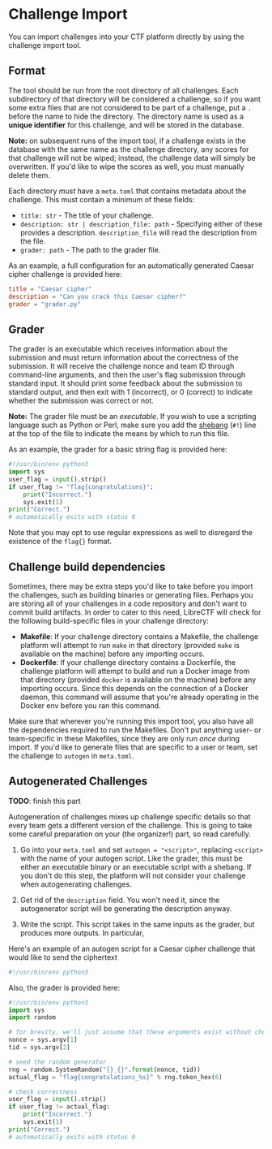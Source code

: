 # Challenge Import

You can import challenges into your CTF platform directly by using the challenge import tool.

## Format

The tool should be run from the root directory of all challenges. Each subdirectory of that directory will be considered a challenge, so if you want some extra files that are not considered to be part of a challenge, put a `.` before the name to hide the directory. The directory name is used as a **unique identifier** for this challenge, and will be stored in the database.

**Note:** on subsequent runs of the import tool, if a challenge exists in the database with the same name as the challenge directory, any scores for that challenge will not be wiped; instead, the challenge data will simply be overwritten. If you'd like to wipe the scores as well, you must manually delete them.

Each directory *must* have a `meta.toml` that contains metadata about the challenge. This must contain a minimum of these fields:

* `title: str` - The title of your challenge.
* `description: str | description_file: path` - Specifying either of these provides a description. `description_file` will read the description from the file.
* `grader: path` - The path to the grader file.

As an example, a full configuration for an automatically generated Caesar cipher challenge is provided here:

```toml
title = "Caesar cipher"
description = "Can you crack this Caesar cipher?"
grader = "grader.py"
```

## Grader

The grader is an executable which receives information about the submission and must return information about the correctness of the submission. It will receive the challenge nonce and team ID through command-line arguments, and then the user's flag submission through standard input. It should print some feedback about the submission to standard output, and then exit with 1 (incorrect), or 0 (correct) to indicate whether the submission was correct or not.

**Note:** The grader file must be an *executable*. If you wish to use a scripting language such as Python or Perl, make sure you add the [shebang](https://en.wikipedia.org/wiki/Shebang_(Unix)) (`#!`) line at the top of the file to indicate the means by which to run this file.

As an example, the grader for a basic string flag is provided here:

```py
#!/usr/bin/env python3
import sys
user_flag = input().strip()
if user_flag != "flag{congratulations}":
    print("Incorrect.")
    sys.exit(1)
print("Correct.")
# automatically exits with status 0
```

Note that you may opt to use regular expressions as well to disregard the existence of the `flag{}` format.

## Challenge build dependencies

Sometimes, there may be extra steps you'd like to take before you import the challenges, such as building binaries or generating files. Perhaps you are storing all of your challenges in a code repository and don't want to commit build artifacts. In order to cater to this need, LibreCTF will check for the following build-specific files in your challenge directory:

  - **Makefile**: If your challenge directory contains a Makefile, the challenge platform will attempt to run `make` in that directory (provided `make` is available on the machine) before any importing occurs.
  - **Dockerfile**: If your challenge directory contains a Dockerfile, the challenge platform will attempt to build and run a Docker image from that directory (provided `docker` is available on the machine) before any importing occurs. Since this depends on the connection of a Docker daemon, this command will assume that you're already operating in the Docker env before you ran this command.

Make sure that wherever you're running this import tool, you also have all the dependencies required to run the Makefiles. Don't put anything user- or team-specific in these Makefiles, since they are only run *once* during import. If you'd like to generate files that are specific to a user or team, set the challenge to `autogen` in `meta.toml`.

## Autogenerated Challenges

**TODO**: finish this part

Autogeneration of challenges mixes up challenge specific details so that every team gets a different version of the challenge. This is going to take some careful preparation on your (the organizer!) part, so read carefully.

1. Go into your `meta.toml` and set `autogen = "<script>"`, replacing `<script>` with the name of your autogen script. Like the grader, this must be either an executable binary or an executable script with a shebang. If you don't do this step, the platform will not consider your challenge when autogenerating challenges.

2. Get rid of the `description` field. You won't need it, since the autogenerator script will be generating the description anyway.

3. Write the script. This script takes in the same inputs as the grader, but produces more outputs. In particular,

Here's an example of an autogen script for a Caesar cipher challenge that would like to send the ciphertext 

```py
#!/usr/bin/env python3
```

Also, the grader is provided here:

```py
#!/usr/bin/env python3
import sys
import random

# for brevity, we'll just assume that these arguments exist without checking
nonce = sys.argv[1]
tid = sys.argv[2]

# seed the random generator
rng = random.SystemRandom("{}_{}".format(nonce, tid))
actual_flag = "flag{congratulations_%s}" % rng.token_hex(6)

# check correctness
user_flag = input().strip()
if user_flag != actual_flag:
    print("Incorrect.")
    sys.exit(1)
print("Correct.")
# automatically exits with status 0
```